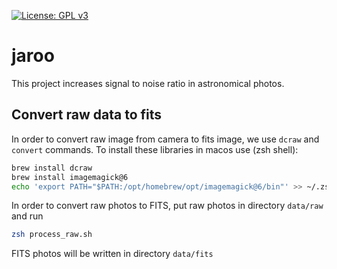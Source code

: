 [![License: GPL v3](https://img.shields.io/badge/License-GPLv3-blue.svg)](https://www.gnu.org/licenses/gpl-3.0)

# jaroo

This project increases signal to noise ratio in astronomical photos.

## Convert raw data to fits

In order to convert raw image from camera to fits
image, we use `dcraw` and `convert` commands.
To install these libraries in macos use (zsh shell):

```zsh
brew install dcraw
brew install imagemagick@6
echo 'export PATH="$PATH:/opt/homebrew/opt/imagemagick@6/bin"' >> ~/.zshrc
```

In order to convert raw photos to FITS,
put raw photos in directory `data/raw` and run

```zsh
zsh process_raw.sh
```

FITS photos will be written in directory `data/fits`
